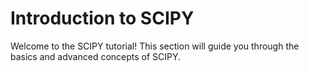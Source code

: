 # Introduction to SCIPY

Welcome to the SCIPY tutorial! This section will guide you through the basics and advanced concepts of SCIPY.
